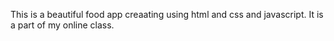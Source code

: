 This is a beautiful food app creaating using html and css and javascript. It is a part of my online class. 
